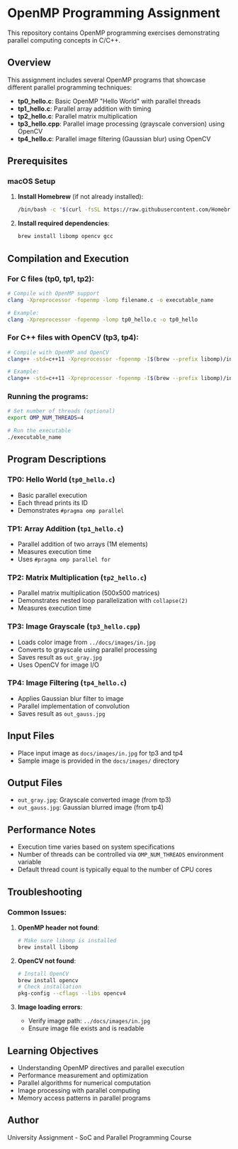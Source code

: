 # OpenMP Programming Assignment

This repository contains OpenMP programming exercises demonstrating parallel computing concepts in C/C++.

## Overview

This assignment includes several OpenMP programs that showcase different parallel programming techniques:

- **tp0_hello.c**: Basic OpenMP "Hello World" with parallel threads
- **tp1_hello.c**: Parallel array addition with timing
- **tp2_hello.c**: Parallel matrix multiplication 
- **tp3_hello.cpp**: Parallel image processing (grayscale conversion) using OpenCV
- **tp4_hello.c**: Parallel image filtering (Gaussian blur) using OpenCV

## Prerequisites

### macOS Setup

1. **Install Homebrew** (if not already installed):
   ```bash
   /bin/bash -c "$(curl -fsSL https://raw.githubusercontent.com/Homebrew/install/HEAD/install.sh)"
   ```

2. **Install required dependencies**:
   ```bash
   brew install libomp opencv gcc
   ```

## Compilation and Execution

### For C files (tp0, tp1, tp2):

```bash
# Compile with OpenMP support
clang -Xpreprocessor -fopenmp -lomp filename.c -o executable_name

# Example:
clang -Xpreprocessor -fopenmp -lomp tp0_hello.c -o tp0_hello
```

### For C++ files with OpenCV (tp3, tp4):

```bash
# Compile with OpenMP and OpenCV
clang++ -std=c++11 -Xpreprocessor -fopenmp -I$(brew --prefix libomp)/include -L$(brew --prefix libomp)/lib -lomp `pkg-config --cflags --libs opencv4` filename.cpp -o executable_name

# Example:
clang++ -std=c++11 -Xpreprocessor -fopenmp -I$(brew --prefix libomp)/include -L$(brew --prefix libomp)/lib -lomp `pkg-config --cflags --libs opencv4` tp3_hello.cpp -o tp3_hello
```

### Running the programs:

```bash
# Set number of threads (optional)
export OMP_NUM_THREADS=4

# Run the executable
./executable_name
```

## Program Descriptions

### TP0: Hello World (`tp0_hello.c`)
- Basic parallel execution
- Each thread prints its ID
- Demonstrates `#pragma omp parallel`

### TP1: Array Addition (`tp1_hello.c`)
- Parallel addition of two arrays (1M elements)
- Measures execution time
- Uses `#pragma omp parallel for`

### TP2: Matrix Multiplication (`tp2_hello.c`)
- Parallel matrix multiplication (500x500 matrices)
- Demonstrates nested loop parallelization with `collapse(2)`
- Measures execution time

### TP3: Image Grayscale (`tp3_hello.cpp`)
- Loads color image from `../docs/images/in.jpg`
- Converts to grayscale using parallel processing
- Saves result as `out_gray.jpg`
- Uses OpenCV for image I/O

### TP4: Image Filtering (`tp4_hello.c`)
- Applies Gaussian blur filter to image
- Parallel implementation of convolution
- Saves result as `out_gauss.jpg`

## Input Files

- Place input image as `docs/images/in.jpg` for tp3 and tp4
- Sample image is provided in the `docs/images/` directory

## Output Files

- `out_gray.jpg`: Grayscale converted image (from tp3)
- `out_gauss.jpg`: Gaussian blurred image (from tp4)

## Performance Notes

- Execution time varies based on system specifications
- Number of threads can be controlled via `OMP_NUM_THREADS` environment variable
- Default thread count is typically equal to the number of CPU cores

## Troubleshooting

### Common Issues:

1. **OpenMP header not found**:
   ```bash
   # Make sure libomp is installed
   brew install libomp
   ```

2. **OpenCV not found**:
   ```bash
   # Install OpenCV
   brew install opencv
   # Check installation
   pkg-config --cflags --libs opencv4
   ```

3. **Image loading errors**:
   - Verify image path: `../docs/images/in.jpg`
   - Ensure image file exists and is readable

## Learning Objectives

- Understanding OpenMP directives and parallel execution
- Performance measurement and optimization
- Parallel algorithms for numerical computation
- Image processing with parallel computing
- Memory access patterns in parallel programs

## Author

University Assignment - SoC and Parallel Programming Course